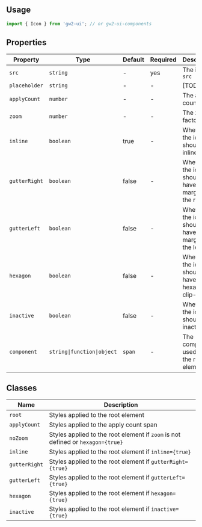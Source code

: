 ## Usage

```js
import { Icon } from 'gw2-ui'; // or gw2-ui-components
```

## Properties

| Property      | Type                       | Default | Required | Description                                           |
| ------------- | -------------------------- | ------- | -------- | ----------------------------------------------------- |
| `src`         | `string`                   | -       | yes      | The icon `src`                                        |
| `placeholder` | `string`                   | -       | -        | [TODO]                                                |
| `applyCount`  | `number`                   | -       | -        | The apply count                                       |
| `zoom`        | `number`                   | -       | -        | The zoom factor                                       |
| `inline`      | `boolean`                  | true    | -        | Whether the icon should be inlined                    |
| `gutterRight` | `boolean`                  | false   | -        | Whether the icon should have some margin to the right |
| `gutterLeft`  | `boolean`                  | false   | -        | Whether the icon should have some margin to the left  |
| `hexagon`     | `boolean`                  | false   | -        | Whether the icon should have a hexagon clip-path      |
| `inactive`    | `boolean`                  | false   | -        | Whether the icon should be inactive                   |
| `component`   | `string\|function\|object` | `span`  | -        | The component used for the root element               |

## Classes

| Name          | Description                                                                     |
| ------------- | ------------------------------------------------------------------------------- |
| `root`        | Styles applied to the root element                                              |
| `applyCount`  | Styles applied to the apply count span                                          |
| `noZoom`      | Styles applied to the root element if `zoom` is not defined or `hexagon={true}` |
| `inline`      | Styles applied to the root element if `inline={true}`                           |
| `gutterRight` | Styles applied to the root element if `gutterRight={true}`                      |
| `gutterLeft`  | Styles applied to the root element if `gutterLeft={true}`                       |
| `hexagon`     | Styles applied to the root element if `hexagon={true}`                          |
| `inactive`    | Styles applied to the root element if `inactive={true}`                         |
